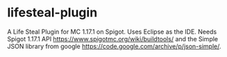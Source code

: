 # lifesteal-plugin
 A Life Steal Plugin for MC 1.17.1 on Spigot. Uses Eclipse as the IDE. Needs Spigot 1.17.1 API https://www.spigotmc.org/wiki/buildtools/ and the Simple JSON library from google https://code.google.com/archive/p/json-simple/.